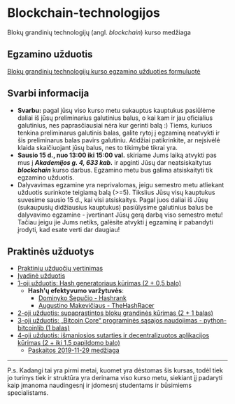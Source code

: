 # Blockchain-technologijos
Blokų grandinių technologijų (angl. _blockchain_) kurso medžiaga

## Egzamino užduotis

[Blokų grandinių technologijų kurso egzamino užduoties formuluotė](https://github.com/blockchain-group/Blockchain-technologijos/blob/master/egzaminas/egzaminas-2020.md)

## Svarbi informacija

- **Svarbu:** pagal jūsų viso kurso metu sukauptus kauptukus pasiūlėme daliai iš jūsų preliminarius galutinius balus, o kai kam ir jau oficialius galutinius, nes paprasčiausiai nėra kur gerinti balą :) Tiems, kuriuos tenkina preliminarus galutinis balas, galite rytoj į egzaminą neatvykti ir šis preliminarus balas pavirs galutiniu. Atidžiai patikrinkite, ar neįsivėlė klaida skaičiuojant jūsų balus, nes to tikimybė tikrai yra. 
- **Sausio 15 d., nuo 13:00 iki 15:00 val.** skiriame Jums laiką atvykti pas mus į ***Akademijos g. 4, 633 kab.*** ir apginti Jūsų dar neatsiskaitytus ***blockchain*** kurso darbus. Egzamino metu bus galima atsiskaityti tik egzamino užduotis.
- Dalyvavimas egzamine yra neprivalomas, jeigu semestro metu atliekant užduotis surinkote teigiamą balą (>=5). Tikslius Jūsų visų kauptukus suvesime sausio 15 d., kai visi atsiskaitys. Pagal juos daliai iš Jūsų (sukaupusių didžiausius kauptukus) pasiūlysime galutinius balus be dalyvavimo egzamine - įvertinant Jūsų gerą darbą viso semestro metu! Tačiau jeigu jie Jums netiks, galėsite atvykti į egzaminą ir pabandyti įrodyti, kad esate verti dar daugiau!

## Praktinės užduotys

- [Praktinių užduočių vertinimas](https://github.com/blockchain-group/Blockchain-technologijos/blob/master/pratybos/vertinimas.md)
- [Įvadinė užduotis](https://github.com/blockchain-group/Blockchain-technologijos/blob/master/pratybos/Ivadine-uzduotis.md)
- [1-oji užduotis: Hash generatoriaus kūrimas (2 + 0,5 balo)](https://github.com/blockchain-group/Blockchain-technologijos/blob/master/pratybos/1uzduotis-Hashavimas.md)
  - **Hash'ų efektyvumo varžytuvės**:
    - [Dominyko Šepučio - Hashrank](https://github.com/dqmis/hashrank)
    - [Augustino Makevičiaus - TheHashRacer](https://github.com/AugustinasMK/TheHashRacer)
- [2-oji užduotis: supaprastintos blokų grandinės kūrimas (2 + 1 balas)](https://github.com/blockchain-group/Blockchain-technologijos/blob/master/pratybos/2uzduotis-Blockchain.md)
- [3-oji užduotis: „Bitcoin Core“ programinės sąsajos naudojimas - python-bitcoinlib (1 balas)](https://github.com/blockchain-group/Blockchain-technologijos/blob/master/pratybos/3uzduotis-Bitcoin-Core-API.md)
- [4-oji užduotis: išmaniosios sutarties ir decentralizuotos aplikacijos kūrimas (2 + iki 1,5 papildomo balo)](https://github.com/blockchain-group/Blockchain-technologijos/blob/master/pratybos/4uzduotis-SmartContract.md)
  - [Paskaitos 2019-11-29 medžiaga](https://github.com/blockchain-group/Blockchain-technologijos/blob/master/paskaitos/paskaita-ismanioji_sutartis.md)

---
P.s. Kadangi tai yra pirmi metai, kuomet yra dėstomas šis kursas, todėl tiek jo turinys tiek ir struktūra yra derinama viso kurso metu, siekiant jį padaryti kaip įmanoma naudingesnį ir įdomesnį studentams ir būsimiems specialistams.
